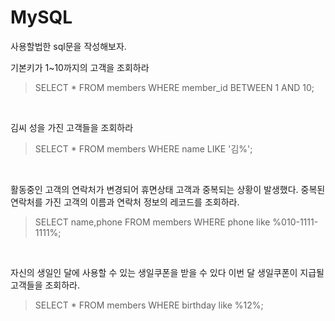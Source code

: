 # MySQL

 사용할법한 sql문을 작성해보자.
 &nbsp;
 &nbsp;
 &nbsp;


 기본키가 1~10까지의 고객을 조회하라 
>  SELECT * FROM members WHERE member_id BETWEEN 1 AND 10;

&nbsp;
&nbsp;

 김씨 성을 가진 고객들을 조회하라
>  SELECT * FROM members WHERE name LIKE '김%';

&nbsp;
&nbsp;

 활동중인 고객의 연락처가 변경되어 휴면상태 고객과 중복되는 상황이 발생했다.
 중복된 연락처를 가진 고객의 이름과 연락처 정보의 레코드를 조회하라.
>  SELECT name,phone FROM members WHERE phone like %010-1111-1111%;

&nbsp;
&nbsp;

 자신의 생일인 달에 사용할 수 있는 생일쿠폰을 받을 수 있다 이번 달 생일쿠폰이 지급될 고객들을 조회하라.
>  SELECT * FROM members WHERE birthday like %12%;



